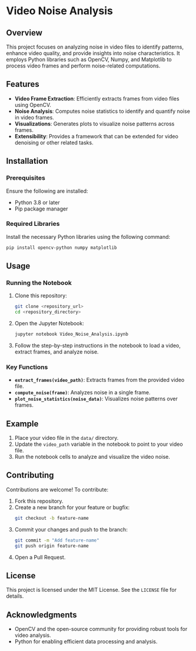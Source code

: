 # Video Noise Analysis

## Overview
This project focuses on analyzing noise in video files to identify patterns, enhance video quality, and provide insights into noise characteristics. It employs Python libraries such as OpenCV, Numpy, and Matplotlib to process video frames and perform noise-related computations.

## Features
- **Video Frame Extraction**: Efficiently extracts frames from video files using OpenCV.
- **Noise Analysis**: Computes noise statistics to identify and quantify noise in video frames.
- **Visualizations**: Generates plots to visualize noise patterns across frames.
- **Extensibility**: Provides a framework that can be extended for video denoising or other related tasks.

## Installation
### Prerequisites
Ensure the following are installed:
- Python 3.8 or later
- Pip package manager

### Required Libraries
Install the necessary Python libraries using the following command:
```bash
pip install opencv-python numpy matplotlib
```

## Usage
### Running the Notebook
1. Clone this repository:
   ```bash
   git clone <repository_url>
   cd <repository_directory>
   ```

2. Open the Jupyter Notebook:
   ```bash
   jupyter notebook Video_Noise_Analysis.ipynb
   ```

3. Follow the step-by-step instructions in the notebook to load a video, extract frames, and analyze noise.

### Key Functions
- **`extract_frames(video_path)`**: Extracts frames from the provided video file.
- **`compute_noise(frame)`**: Analyzes noise in a single frame.
- **`plot_noise_statistics(noise_data)`**: Visualizes noise patterns over frames.

## Example
1. Place your video file in the `data/` directory.
2. Update the `video_path` variable in the notebook to point to your video file.
3. Run the notebook cells to analyze and visualize the video noise.

## Contributing
Contributions are welcome! To contribute:
1. Fork this repository.
2. Create a new branch for your feature or bugfix:
   ```bash
   git checkout -b feature-name
   ```
3. Commit your changes and push to the branch:
   ```bash
   git commit -m "Add feature-name"
   git push origin feature-name
   ```
4. Open a Pull Request.

## License
This project is licensed under the MIT License. See the `LICENSE` file for details.

## Acknowledgments
- OpenCV and the open-source community for providing robust tools for video analysis.
- Python for enabling efficient data processing and analysis.

